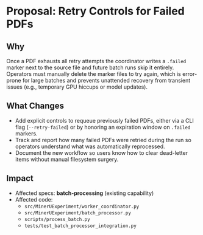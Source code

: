 # Proposal: Retry Controls for Failed PDFs

## Why

Once a PDF exhausts all retry attempts the coordinator writes a `.failed` marker next to the source file and future batch runs skip it entirely. Operators must manually delete the marker files to try again, which is error-prone for large batches and prevents unattended recovery from transient issues (e.g., temporary GPU hiccups or model updates).

## What Changes

- Add explicit controls to requeue previously failed PDFs, either via a CLI flag (`--retry-failed`) or by honoring an expiration window on `.failed` markers.
- Track and report how many failed PDFs were retried during the run so operators understand what was automatically reprocessed.
- Document the new workflow so users know how to clear dead-letter items without manual filesystem surgery.

## Impact

- Affected specs: **batch-processing** (existing capability)
- Affected code:
  - `src/MinerUExperiment/worker_coordinator.py`
  - `src/MinerUExperiment/batch_processor.py`
  - `scripts/process_batch.py`
  - `tests/test_batch_processor_integration.py`
